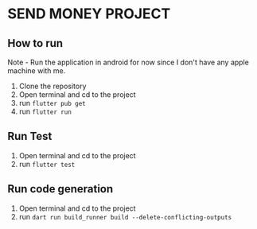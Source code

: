 # SEND MONEY PROJECT

## How to run

Note - Run the application in android for now since I don't have any apple machine with me.

1. Clone the repository
2. Open terminal and cd to the project
3. run `flutter pub get`
4. run `flutter run`

## Run Test

1. Open terminal and cd to the project
2. run `flutter test`

## Run code generation

1. Open terminal and cd to the project
2. run `dart run build_runner build --delete-conflicting-outputs`
